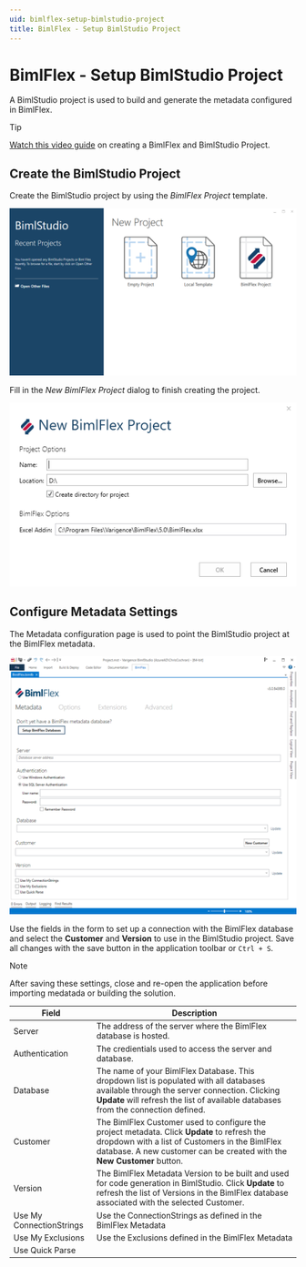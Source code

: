 ```yaml
---
uid: bimlflex-setup-bimlstudio-project
title: BimlFlex - Setup BimlStudio Project
---
```

# BimlFlex - Setup BimlStudio Project

A BimlStudio project is used to build and generate the metadata configured in BimlFlex.

> [!TIP]
> [Watch this video guide](../getting-started/creating-and-configuring-a-bimlflex-project.md) on creating a BimlFlex and BimlStudio Project.

## Create the BimlStudio Project

Create the BimlStudio project by using the *BimlFlex Project* template.

<img
    src="images/bimlstudio-landing.png"
    class="border-image"
    title="BimlStudio"
/>

Fill in the *New BimlFlex Project* dialog to finish creating the project.

<img
    src="images/bimlstudio-new-project.png"
    class="border-image"
    title="BimlStudio - New BimlFlex Project"
/>

## Configure Metadata Settings

The Metadata configuration page is used to point the BimlStudio project at the BimlFlex metadata.

<img
    src="images/bimlstudio-metadata.png"
    class="border-image"
    title="BimlStudio - Metadata"
/>

Use the fields in the form to set up a connection with the BimlFlex database and select the **Customer** and **Version** to use in the BimlStudio project. Save all changes with the save button in the application toolbar or `Ctrl + S`.

> [!NOTE]
> After saving these settings, close and re-open the application before importing medatada or building the solution.

| Field | Description |
|-|-|
| Server | The address of the server where the BimlFlex database is hosted. |
| Authentication | The credientials used to access the server and database. |
| Database | The name of your BimlFlex Database. This dropdown list is populated with all databases available through the server connection. Clicking **Update** will refresh the list of available databases from the connection defined. |
| Customer | The BimlFlex Customer used to configure the project metadata. Click **Update** to refresh the dropdown with a list of Customers in the BimlFlex database. A new customer can be created with the **New Customer** button. |
| Version | The BimlFlex Metadata Version to be built and used for code generation in BimlStudio. Click **Update** to refresh the list of Versions in the BimlFlex database associated with the selected Customer. |
| Use My ConnectionStrings | Use the ConnectionStrings as defined in the BimlFlex Metadata |
| Use My Exclusions | Use the Exclusions defined in the BimlFlex Metadata |
| Use Quick Parse |  |
